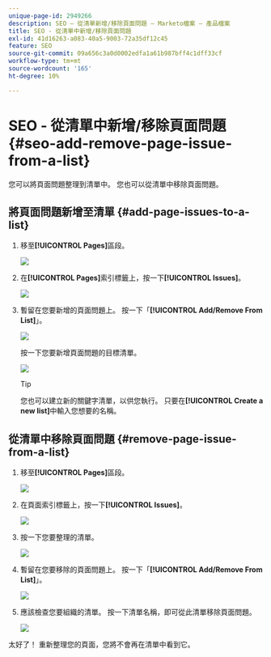 ```yaml
---
unique-page-id: 2949266
description: SEO — 從清單新增/移除頁面問題 — Marketo檔案 — 產品檔案
title: SEO - 從清單中新增/移除頁面問題
exl-id: 41d16263-a083-40a5-9003-72a35df12c45
feature: SEO
source-git-commit: 09a656c3a0d0002edfa1a61b987bff4c1dff33cf
workflow-type: tm+mt
source-wordcount: '165'
ht-degree: 10%

---
```


# SEO - 從清單中新增/移除頁面問題 {#seo-add-remove-page-issue-from-a-list}

您可以將頁面問題整理到清單中。 您也可以從清單中移除頁面問題。

## 將頁面問題新增至清單 {#add-page-issues-to-a-list}

1. 移至&#x200B;**[!UICONTROL Pages]**&#x200B;區段。

   ![](assets/image2014-9-18-14-3a3-3a10.png)

1. 在&#x200B;**[!UICONTROL Pages]**&#x200B;索引標籤上，按一下&#x200B;**[!UICONTROL Issues]**。

   ![](assets/image2014-9-18-14-3a3-3a18.png)

1. 暫留在您要新增的頁面問題上。 按一下「**[!UICONTROL Add/Remove From List]**」。

   ![](assets/image2014-9-18-14-3a3-3a40.png)

   按一下您要新增頁面問題的目標清單。

   ![](assets/image2014-9-18-14-3a3-3a44.png)

   >[!TIP]
   >
   >您也可以建立新的關鍵字清單，以供您執行。 只要在&#x200B;**[!UICONTROL Create a new list]**&#x200B;中輸入您想要的名稱。

## 從清單中移除頁面問題 {#remove-page-issue-from-a-list}

1. 移至&#x200B;**[!UICONTROL Pages]**&#x200B;區段。

   ![](assets/image2014-9-18-14-3a4-3a8.png)

1. 在頁面索引標籤上，按一下&#x200B;**[!UICONTROL Issues]**。

   ![](assets/image2014-9-18-14-3a4-3a22.png)

1. 按一下您要整理的清單。

   ![](assets/image2014-9-18-14-3a4-3a29.png)

1. 暫留在您要移除的頁面問題上。 按一下「**[!UICONTROL Add/Remove From List]**」。

   ![](assets/image2014-9-18-14-3a4-3a38.png)

1. 應該檢查您要組織的清單。 按一下清單名稱，即可從此清單移除頁面問題。

   ![](assets/image2014-9-18-14-3a4-3a52.png)

太好了！ 重新整理您的頁面，您將不會再在清單中看到它。
